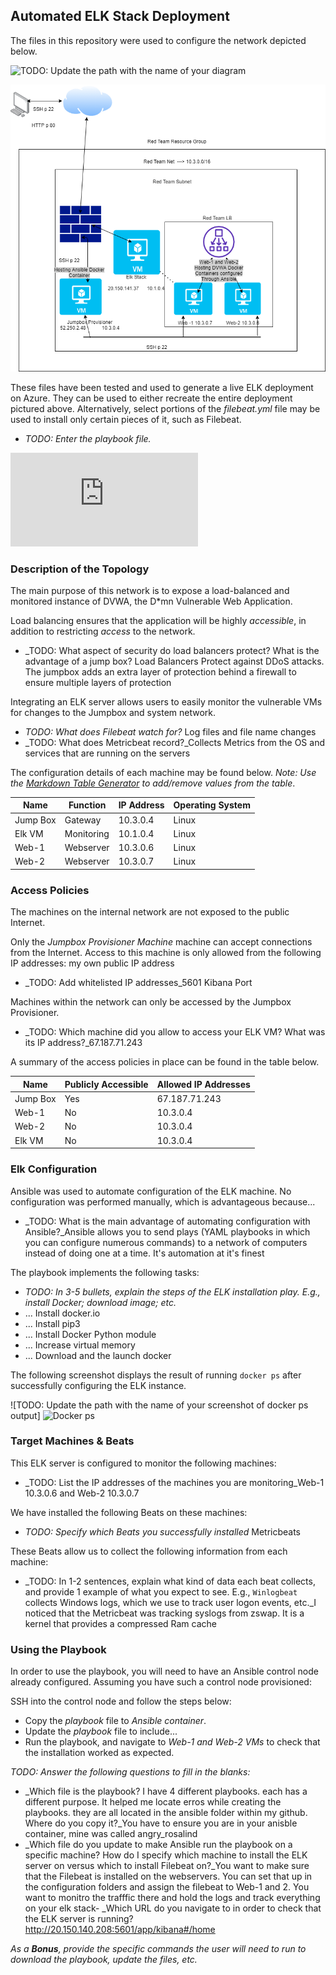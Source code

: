 ## Automated ELK Stack Deployment

The files in this repository were used to configure the network depicted below.

![TODO: Update the path with the name of your diagram](Images/diagram_filename.png)


![Elk Stack](https://github.com/smurdock03/Elk-Stack-Project/blob/main/diagrams/Elk%20Stack%20Diagram.png?raw=true)

These files have been tested and used to generate a live ELK deployment on Azure. They can be used to either recreate the entire deployment pictured above. Alternatively, select portions of the _filebeat.yml_ file may be used to install only certain pieces of it, such as Filebeat.

  - _TODO: Enter the playbook file._

![Filebeat Playbook](https://github.com/smurdock03/Elk-Stack-Project/blob/main/ansible/filebeat%20yml.txt)



### Description of the Topology

The main purpose of this network is to expose a load-balanced and monitored instance of DVWA, the D*mn Vulnerable Web Application.

Load balancing ensures that the application will be highly _accessible_, in addition to restricting _access_ to the network.
- _TODO: What aspect of security do load balancers protect? What is the advantage of a jump box? Load Balancers Protect against DDoS attacks. The jumpbox adds an extra layer of protection behind a firewall to ensure multiple layers of protection

Integrating an ELK server allows users to easily monitor the vulnerable VMs for changes to the Jumpbox and system network.
- _TODO: What does Filebeat watch for?_ Log files and file name changes
- _TODO: What does Metricbeat record?_Collects Metrics from the OS and services that are running on the servers

The configuration details of each machine may be found below.
_Note: Use the [Markdown Table Generator](http://www.tablesgenerator.com/markdown_tables) to add/remove values from the table_.

| Name     | Function   | IP Address | Operating System |
|----------|------------|------------|------------------|
| Jump Box | Gateway    | 10.3.0.4   | Linux            |
| Elk VM   | Monitoring | 10.1.0.4   | Linux            |
| Web-1    | Webserver  | 10.3.0.6   | Linux            |
| Web-2    | Webserver  | 10.3.0.7   | Linux            |

### Access Policies

The machines on the internal network are not exposed to the public Internet. 

Only the _Jumpbox Provisioner Machine_ machine can accept connections from the Internet. Access to this machine is only allowed from the following IP addresses: my own public IP address
- _TODO: Add whitelisted IP addresses_5601 Kibana Port

Machines within the network can only be accessed by the Jumpbox Provisioner.
- _TODO: Which machine did you allow to access your ELK VM? What was its IP address?_67.187.71.243

A summary of the access policies in place can be found in the table below.

| Name     | Publicly Accessible | Allowed IP Addresses |
|----------|---------------------|----------------------|
| Jump Box | Yes                 |  67.187.71.243       |
|   Web-1  | No                  |  10.3.0.4            |
|   Web-2  | No                  |  10.3.0.4            |
|  Elk VM  | No                  |  10.3.0.4            |


### Elk Configuration

Ansible was used to automate configuration of the ELK machine. No configuration was performed manually, which is advantageous because...
- _TODO: What is the main advantage of automating configuration with Ansible?_Ansible allows you to send plays (YAML playbooks in which you can configure numerous commands) to a network of computers instead of doing one at a time. It's automation at it's finest

The playbook implements the following tasks:
- _TODO: In 3-5 bullets, explain the steps of the ELK installation play. E.g., install Docker; download image; etc._
- ... Install docker.io
- ... Install pip3
- ... Install Docker Python module
- ... Increase virtual memory
- ... Download and the launch docker 

The following screenshot displays the result of running `docker ps` after successfully configuring the ELK instance.

![TODO: Update the path with the name of your screenshot of docker ps output]
![Docker ps](https://user-images.githubusercontent.com/88282085/127947197-3fbc1cc5-0ed1-4074-9b7d-d1d23c9466d7.png)

### Target Machines & Beats
This ELK server is configured to monitor the following machines:
- _TODO: List the IP addresses of the machines you are monitoring_Web-1 10.3.0.6 and Web-2 10.3.0.7

We have installed the following Beats on these machines:
- _TODO: Specify which Beats you successfully installed_ Metricbeats

These Beats allow us to collect the following information from each machine:
- _TODO: In 1-2 sentences, explain what kind of data each beat collects, and provide 1 example of what you expect to see. E.g., `Winlogbeat` collects Windows logs, which we use to track user logon events, etc._I noticed that the Metricbeat was tracking syslogs from zswap. It is a kernel that provides a compressed Ram cache

### Using the Playbook
In order to use the playbook, you will need to have an Ansible control node already configured. Assuming you have such a control node provisioned: 

SSH into the control node and follow the steps below:
- Copy the _playbook_ file to _Ansible container_.
- Update the _playbook_ file to include...
- Run the playbook, and navigate to _Web-1 and Web-2 VMs_ to check that the installation worked as expected.

_TODO: Answer the following questions to fill in the blanks:_
- _Which file is the playbook? I have 4 different playbooks. each has a different purpose. It helped me locate erros while creating the playbooks. they are all located in the ansible folder within my github. Where do you copy it?_You have to ensure you are in your anisble container, mine was called angry_rosalind
- _Which file do you update to make Ansible run the playbook on a specific machine? How do I specify which machine to install the ELK server on versus which to install Filebeat on?_You want to make sure that the Filebeat is installed on the webservers. You can set that up in the configuration folders and assign the filebeat to Web-1 and 2. You want to monitro the trafffic there and hold the logs and track everything on your elk stack- _Which URL do you navigate to in order to check that the ELK server is running? http://20.150.140.208:5601/app/kibana#/home

_As a **Bonus**, provide the specific commands the user will need to run to download the playbook, update the files, etc._